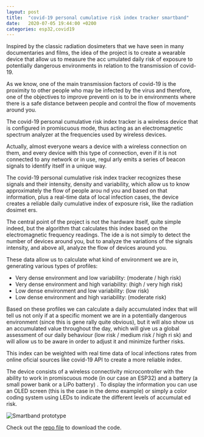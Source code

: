 ```yaml
---
layout: post
title:  "covid-19 personal cumulative risk index tracker smartband"
date:   2020-07-05 19:44:00 +0200
categories: esp32,covid19
---
```


Inspired by the classic radiation dosimeters that we have seen in many documentaries and films, the idea of ​​the project is to create a wearable device that allow us to measure the acc
umulated daily risk of exposure to potentially dangerous environments in relation to the transmission of covid-19.

As we know, one of the main transmission factors of covid-19 is the proximity to other people who may be infected by the virus and therefore, one of the objectives to improve preventi
on is to be in environments where there is a safe distance between people and control the flow of movements around you.

The covid-19 personal cumulative risk index tracker is a wireless device that is configured in promiscuous mode, thus acting as an electromagnetic spectrum analyzer at the frequencies
 used by wireless devices.

Actually, almost everyone wears a device with a wireless connection on them, and every device with this type of connection, even if it is not connected to any network or in use, regul
arly emits a series of beacon signals to identify itself in a unique way.

The covid-19 personal cumulative risk index tracker recognizes these signals and their intensity, density and variability, which allow us to know approximately the flow of people arou
nd you and based on that information, plus a real-time data of local infection cases, the device creates a reliable daily cumulative index of exposure risk, like the radiation dosimet
ers.

The central point of the project is not the hardware itself, quite simple indeed, but the algorithm that calculates this index based on the electromagnetic frequency readings. The ide
a is not simply to detect the number of devices around you, but to analyze the variations of the signals intensity,  and above all, analyze the flow of devices around you. 

These data allow us to calculate what kind of environment we are in, generating various types of profiles:

- Very dense environment and low variability: (moderate / high risk)
- Very dense environment and high variability: (high / very high risk)
- Low dense environment and low variability: (low risk)
- Low dense environment and high variability: (moderate risk)

Based on these profiles we can calculate a daily accumulated index that will tell us not only if at a specific moment we are in a potentially dangerous environment (since this is gene
rally quite obvious), but it will also show us an accumulated value throughout the day, which will give us a global assessment of our daily behaviour (low risk / medium risk / high ri
sk) and will allow us to be aware in order to adjust it and minimize further risks.

This index can be weighted with real time data of local infections rates from online oficial sources like covid-19 API to create a more reliable index.

The device consists of a wireless connectivity microcontroller with the ability to work in promiscuous mode (in our case an ESP32) and a battery (a small power bank or a LiPo battery)
. To display the information you can use an OLED screen (this is the case in the demo example) or simply a color coding system using LEDs to indicate the different levels of accumulat
ed risk.

![Smartband prototype](https://ferranfabregas.me/wp-content/uploads/2020/08/covidsmartband1-rotated-e1598556906614-768x1024.jpg)



Check out the [repo file](https://github.com/ferrithemaker/covid-19-personal-cumulative-risk-index-tracker) to download the code.
